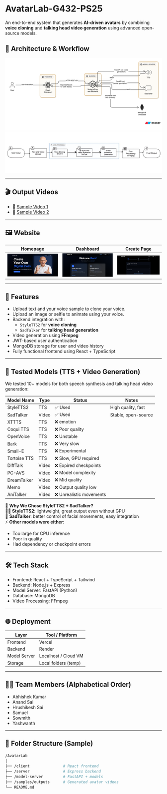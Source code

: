 # AvatarLab-G432-PS25
An end-to-end system that generates **AI-driven avatars** by combining **voice cloning** and **talking head video generation** using advanced open-source models.

## 🧩 Architecture & Workflow

![Architecture Diagram](./samples/Architecture.png)
![Workflow Diagram](./samples/workflow.jpg)

---

## 🎬 Output Videos

- 🔹 [Sample Video 1](./samples/output1.mp4)
- 🔹 [Sample Video 2](./samples/output2.mp4)

---

## 🖼️ Website 

| Homepage | Dashboard | Create Page |
|----------|-----------|-------------|
| ![Homepage](./samples/Screenshot%202025-07-22%20165714.png) | ![Dashboard](./samples/Screenshot%202025-07-22%20165725.png) | ![Create Page](./samples/Screenshot%202025-07-22%20165743.png) |

---

## 🧩 Features

- Upload text and your voice sample to clone your voice.
- Upload an image or selfie to animate using your voice.
- Backend integration with:
  - `StyleTTS2` for **voice cloning**
  - `SadTalker` for **talking head generation**
- Video generation using **FFmpeg**
- JWT-based user authentication
- MongoDB storage for user and video history
- Fully functional frontend using React + TypeScript

---

## 🧪 Tested Models (TTS + Video Generation)

We tested 10+ models for both speech synthesis and talking head video generation:

| Model Name | Type            | Status | Notes                                |
|------------|-----------------|--------|--------------------------------------|
| StyleTTS2  | TTS             | ✅ Used | High quality, fast                   |
| SadTalker  | Video           | ✅ Used | Stable, open-source                  |
| XTTTS      | TTS             | ❌ emotion |                                      |
| Coqui TTS  | TTS             | ❌ Poor quality |                              |
| OpenVoice  | TTS             | ❌ Unstable |                                      |
| Bark       | TTS             | ❌ Very slow |                                      |
| Small-E    | TTS             | ❌ Experimental |                                  |
| Tortoise TTS | TTS           | ❌ Slow, GPU required |                      |
| DiffTalk   | Video           | ❌ Expired checkpoints |                         |
| PC-AVS     | Video           | ❌ Model complexity |                          |
| DreamTalker | Video          | ❌ Mid quality |                            |
| Memo       | Video           | ❌ Output quality low |                        |
| AniTalker  | Video           | ❌ Unrealistic movements |                       |

🧠 **Why We Chose StyleTTS2 + SadTalker?**  
🧑‍🎤 **StyleTTS2**: lightweight, great output even without GPU  
🎥 **SadTalker**: better control of facial movements, easy integration  
⚡ **Other models were either:**
- Too large for CPU inference
- Poor in quality
- Had dependency or checkpoint errors

---

## 🛠️ Tech Stack

- Frontend: React + TypeScript + Tailwind
- Backend: Node.js + Express
- Model Server: FastAPI (Python)
- Database: MongoDB
- Video Processing: FFmpeg

---

## 🌐 Deployment

| Layer         | Tool / Platform          |
|---------------|--------------------------|
| Frontend      | Vercel                   |
| Backend       | Render                   |
| Model Server  | Localhost / Cloud VM     |
| Storage       | Local folders (temp)     |

---

## 👨‍💻 Team Members (Alphabetical Order)

- Abhishek Kumar  
- Anand Sai  
- Hrushikesh Sai  
- Samuel  
- Sowmith  
- Yashwanth  

---

## 📂 Folder Structure (Sample)

```bash
/AvatarLab
│
├── /client               # React frontend
├── /server               # Express backend
├── /model-server         # FastAPI + models
├── /samples/outputs      # Generated avatar videos 
└── README.md
